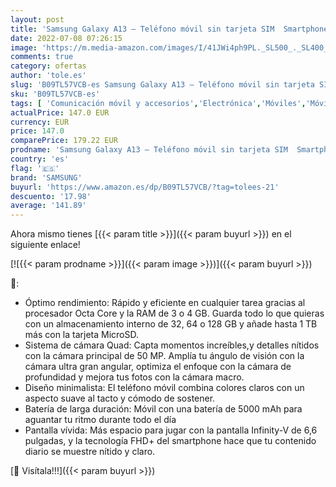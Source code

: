 ```yaml
---
layout: post
title: 'Samsung Galaxy A13 – Teléfono móvil sin tarjeta SIM  Smartphone Android de 6 6"  Pantalla Infinity-V  4 GB RAM  32 GB de almacenamiento  Batería de 5000 mAh  Android 12  Negro'
date: 2022-07-08 07:26:15
image: 'https://m.media-amazon.com/images/I/41JWi4ph9PL._SL500_._SL400_.jpg'
comments: true
category: ofertas
author: 'tole.es'
slug: 'B09TL57VCB-es Samsung Galaxy A13 – Teléfono móvil sin tarjeta SIM...'
sku: 'B09TL57VCB-es'
tags: [ 'Comunicación móvil y accesorios','Electrónica','Móviles','Móviles y smartphones libres','android','samsung','🇪🇸', ]
actualPrice: 147.0 EUR
currency: EUR
price: 147.0
comparePrice: 179.22 EUR
prodname: 'Samsung Galaxy A13 – Teléfono móvil sin tarjeta SIM  Smartphone Android de 6 6"  Pantalla Infinity-V  4 GB RAM  32 GB de almacenamiento  Batería de 5000 mAh  Android 12  Negro'
country: 'es'
flag: '🇪🇸'
brand: 'SAMSUNG'
buyurl: 'https://www.amazon.es/dp/B09TL57VCB/?tag=tolees-21'
descuento: '17.98'
average: '141.89'
---
```


Ahora mismo tienes [{{< param title >}}]({{< param buyurl >}}) en el siguiente enlace!

[![{{< param prodname >}}]({{< param image >}})]({{< param buyurl >}})

🔎:

- Óptimo rendimiento: Rápido y eficiente en cualquier tarea gracias al procesador Octa Core y la RAM de 3 o 4 GB. Guarda todo lo que quieras con un almacenamiento interno de 32, 64 o 128 GB y añade hasta 1 TB más con la tarjeta MicroSD.
- Sistema de cámara Quad: Capta momentos increíbles,y detalles nítidos con la cámara principal de 50 MP. Amplía tu ángulo de visión con la cámara ultra gran angular, optimiza el enfoque con la cámara de profundidad y mejora tus fotos con la cámara macro.
- Diseño minimalista: El teléfono móvil combina colores claros con un aspecto suave al tacto y cómodo de sostener.
- Batería de larga duración: Móvil con una batería de 5000 mAh para aguantar tu ritmo durante todo el día
- Pantalla vívida: Más espacio para jugar con la pantalla Infinity-V de 6,6 pulgadas, y la tecnología FHD+ del smartphone hace que tu contenido diario se muestre nítido y claro.

[🛒 Visítala!!!]({{< param buyurl >}})
